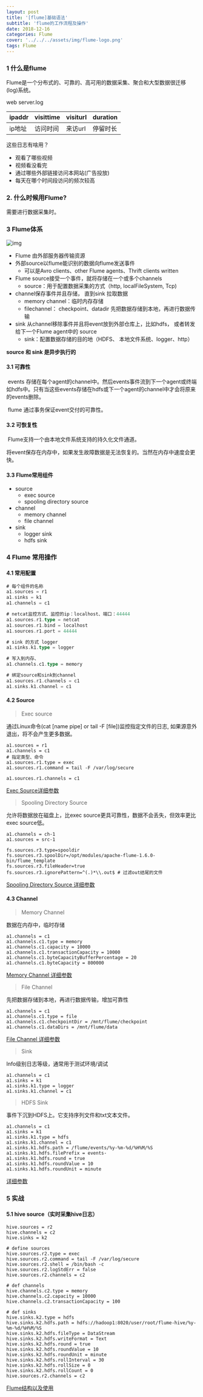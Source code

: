 ```yaml
---
layout: post
title: '[flume]基础语法'
subtitle: 'flume的工作流程及操作'
date: 2018-12-16
categories: Flume
cover: '../../../assets/img/flume-logo.png'
tags: Flume
---
```


### 1 什么是flume

Flume是一个分布式的、可靠的、高可用的数据采集、聚合和大型数据很迁移(log)系统。    

web server.log  


ipaddr | visittime | visiturl | duration
---|---|---|---
ip地址 | 访问时间 | 来访url | 停留时长

这些日志有啥用？
- 观看了哪些视频
- 视频看没看完
- 通过哪些外部链接访问本网站(广告投放)
- 每天在哪个时间段访问的频次较高


### 2. 什么时候用Flume?
需要进行数据采集时。

### 3 Flume体系
![img](https://xlactive-1258062314.cos.ap-chengdu.myqcloud.com/a_flume.png)
- Flume 由外部服务器传输资源
- 外部source以flume能识别的数据向flume发送事件
    - 可以是Avro clients、other Flume agents、Thrift clients written
- Flume source接受一个事件，就将存储在一个或多个channels
    - source：用于配置数据采集的方式（http, localFileSystem, Tcp)
- channel保存事件并且存储， 直到sink 拉取数据
    - memory channel：临时内存存储
    - filechannel： checkpoint、datadir 先把数据存储到本地，再进行数据传输
- sink 从channel移除事件并且将event放到外部仓库上，比如hdfs， 或者转发给下一个Flume agent中的 source
    - sink：配置数据存储的目的地（HDFS、 本地文件系统、logger、http）

**source 和 sink 是异步执行的**

 #### 3.1 可靠性

​       events 存储在每个agent的channel中。然后events事件流到下一个agent或终端如hdfs中。只有当这些events存储在hdfs或下一个agent的channel中才会将原来的events删除。

​       flume 通过事务保证event交付的可靠性。

#### 3.2 可恢复性

​    Flume支持一个由本地文件系统支持的持久化文件通道。

​    将event保存在内存中，如果发生故障数据是无法恢复的。当然在内存中速度会更快。

#### 3.3 Flume常用组件

- source
    - exec source
    - spooling directory source
- channel
    - memory channel
    - file channel
- sink
    - logger sink
    - hdfs sink


### 4 Flume 常用操作

#### 4.1 常用配置

```scala
# 每个组件的名称
a1.sources = r1
a1.sinks = k1
a1.channels = c1

# netcat监控方式、监控的ip：localhost、端口：44444
a1.sources.r1.type = netcat
a1.sources.r1.bind = localhost
a1.sources.r1.port = 44444

# sink 的方式 logger
a1.sinks.k1.type = logger

# 写入到内存、
a1.channels.c1.type = memory

# 绑定source和sink到channel
a1.sources.r1.channels = c1
a1.sinks.k1.channel = c1
```

#### 4.2 Source

> Exec source

通过Linux命令(cat [name pipe] or tail -F [file])监控指定文件的日志, 如果源意外退出，将不会产生更多数据。

```shell
a1.sources = r1
a1.channels = c1
# 指定类型、命令
a1.sources.r1.type = exec
a1.sources.r1.command = tail -F /var/log/secure

a1.sources.r1.channels = c1
```

[Exec Source详细参数](https://flume.apache.org/FlumeUserGuide.html#exec-source)

> Spooling Directory Source

允许将数据放在磁盘上，比exec source更具可靠性，数据不会丢失，但效率更比exec source低。

```shell
a1.channels = ch-1
a1.sources = src-1

fs.sources.r3.type=spooldir
fs.sources.r3.spoolDir=/opt/modules/apache-flume-1.6.0-bin/flume_template
fs.sources.r3.fileHeader=true
fs.sources.r3.ignorePattern=^(.)*\\.out$ # 过滤out结尾的文件
```

[Spooling Directory Source 详细参数](https://flume.apache.org/FlumeUserGuide.html#spooling-directory-source)

#### 4.3 Channel

> Memory Channel

数据在内存中，临时存储

```shell
a1.channels = c1
a1.channels.c1.type = memory
a1.channels.c1.capacity = 10000
a1.channels.c1.transactionCapacity = 10000
a1.channels.c1.byteCapacityBufferPercentage = 20
a1.channels.c1.byteCapacity = 800000
```

[Memory Channel 详细参数](https://flume.apache.org/FlumeUserGuide.html#memory-channel)

>  File Channel

先把数据存储到本地，再进行数据传输，增加可靠性

```shell
a1.channels = c1
a1.channels.c1.type = file
a1.channels.c1.checkpointDir = /mnt/flume/checkpoint
a1.channels.c1.dataDirs = /mnt/flume/data
```

[File Channel 详细参数](https://flume.apache.org/FlumeUserGuide.html#file-channel)

> Sink

Info级别日志等级，通常用于测试环境/调试

```shell
a1.channels = c1
a1.sinks = k1
a1.sinks.k1.type = logger
a1.sinks.k1.channel = c1
```

> HDFS Sink

事件下沉到HDFS上。它支持序列文件和txt文本文件。

```Shell
a1.channels = c1
a1.sinks = k1
a1.sinks.k1.type = hdfs
a1.sinks.k1.channel = c1
a1.sinks.k1.hdfs.path = /flume/events/%y-%m-%d/%H%M/%S
a1.sinks.k1.hdfs.filePrefix = events-
a1.sinks.k1.hdfs.round = true
a1.sinks.k1.hdfs.roundValue = 10
a1.sinks.k1.hdfs.roundUnit = minute
```

[详细参数](https://flume.apache.org/FlumeUserGuide.html#hdfs-sink)

### 5 实战

#### 5.1 hive source（实时采集hive日志）

```shell
hive.sources = r2
hive.channels = c2
hive.sinks = k2

# define sources
hive.sources.r2.type = exec
hive.sources.r2.command = tail -F /var/log/secure
hive.sources.r2.shell = /bin/bash -c
hive.sources.r2.logStdErr = false
hive.sources.r2.channels = c2

# def channels
hive.channels.c2.type = memory
hive.channels.c2.capacity = 10000
hive.channels.c2.transactionCapacity = 100

# def sinks
hive.sinks.k2.type = hdfs
hive.sinks.k2.hdfs.path = hdfs://hadoop1:8020/user/root/flume-hive/%y-%m-%d/%H%M/%S
hive.sinks.k2.hdfs.fileType = DataStream
hive.sinks.k2.hdfs.writeFormat = Text
hive.sinks.k2.hdfs.round = true
hive.sinks.k2.hdfs.roundValue = 10
hive.sinks.k2.hdfs.roundUnit = minute
hive.sinks.k2.hdfs.rollInterval = 30
hive.sinks.k2.hdfs.rollSize = 0
hive.sinks.k2.hdfs.rollCount = 0
hive.sources.r2.channels = c2
```





[Flume结构以及使用](https://zcyoop.github.io/2018/12/13/Hadoop%E5%8D%8F%E5%90%8C%E6%A1%86%E6%9E%B6-Flume.html)